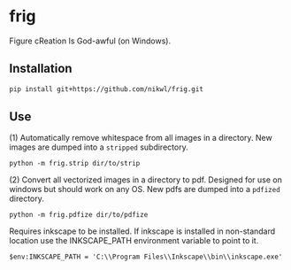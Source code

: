 # frig 
Figure cReation Is God-awful (on Windows).

## Installation 
```bash
pip install git+https://github.com/nikwl/frig.git
```

## Use
(1) Automatically remove whitespace from all images in a directory. New images are dumped into a `stripped` subdirectory.
```
python -m frig.strip dir/to/strip
```

(2) Convert all vectorized images in a directory to pdf. Designed for use on windows but should work on any OS. New pdfs are dumped into a `pdfized` directory.
```
python -m frig.pdfize dir/to/pdfize
```
Requires inkscape to be installed. If inkscape is installed in non-standard location use the INKSCAPE_PATH environment variable to point to it.
```
$env:INKSCAPE_PATH = 'C:\\Program Files\\Inkscape\\bin\\inkscape.exe'
```
